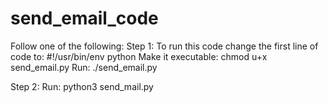 # send_email_code

Follow one of the following:
Step 1:
      To run this code change the first line of code to: #!/usr/bin/env python
      Make it executable: chmod u+x send_email.py
      Run: ./send_email.py

Step 2:
      Run: python3 send_mail.py
